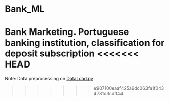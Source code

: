 # Bank_ML
Bank Marketing. Portuguese banking institution, classification for deposit subscription
<<<<<<< HEAD
=======

Note:
Data preprocessing on [DataLoad.py](https://github.com/Chaitidis/Bank_ML/blob/main/DataLoad.py) .
>>>>>>> e907100eaaf425a6dc063fa1f0434781d3cdff44
